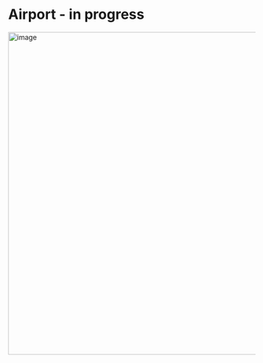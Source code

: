 # Airport - in progress
<img width="821" height="657" alt="image" src="https://github.com/user-attachments/assets/160fd3b9-8f63-49fa-b482-cbfadfb4ec71" />
